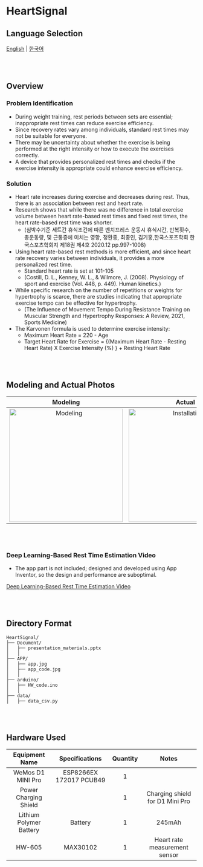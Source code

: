 # HeartSignal

## Language Selection

[English](README.md) | [한국어](README_KR.md)

<br><br>

## Overview

### Problem Identification
- During weight training, rest periods between sets are essential; inappropriate rest times can reduce exercise efficiency.
- Since recovery rates vary among individuals, standard rest times may not be suitable for everyone.
- There may be uncertainty about whether the exercise is being performed at the right intensity or how to execute the exercises correctly.
- A device that provides personalized rest times and checks if the exercise intensity is appropriate could enhance exercise efficiency.

### Solution
- Heart rate increases during exercise and decreases during rest. Thus, there is an association between rest and heart rate.
- Research shows that while there was no difference in total exercise volume between heart rate-based rest times and fixed rest times, the heart rate-based rest time was shorter.
  - (심박수기준 세트간 휴식조건에 따른 벤치프레스 운동시 휴식시간, 반복횟수, 총운동량, 및 근통증에 미치는 영향, 정환종, 최종인, 김기홍,한국스포츠학회  한국스포츠학회지  제18권 제4호  2020.12 pp.997-1008)
- Using heart rate-based rest methods is more efficient, and since heart rate recovery varies between individuals, it provides a more personalized rest time.
  - Standard heart rate is set at 101-105
  - (Costill, D. L., Kenney, W. L., & Wilmore, J. (2008). Physiology of sport and exercise (Vol. 448, p. 449). Human kinetics.)
- While specific research on the number of repetitions or weights for hypertrophy is scarce, there are studies indicating that appropriate exercise tempo can be effective for hypertrophy.
  - (The Influence of Movement Tempo During Resistance Training on Muscular Strength and Hypertrophy Responses: A Review, 2021, Sports Medicine)
- The Karvonen formula is used to determine exercise intensity:
  - Maximum Heart Rate = 220 - Age
  - Target Heart Rate for Exercise = {(Maximum Heart Rate - Resting Heart Rate) X Exercise Intensity (%) } + Resting Heart Rate

<br><br>

## Modeling and Actual Photos
<div align="center">
  
  | Modeling | Actual |
  |:---:|:---:|
  | <img src="https://github.com/user-attachments/assets/f33ba7d8-d844-4683-86ca-b2c6476bfc70" width="300px" height="300px" alt="Modeling"> | <img src="https://github.com/user-attachments/assets/76339354-688e-4d6e-ae65-061b71928745" width="300px" height="300px" alt="Installation"> |
</div>

<br><br>

### Deep Learning-Based Rest Time Estimation Video

- The app part is not included; designed and developed using App Inventor, so the design and performance are suboptimal.

[Deep Learning-Based Rest Time Estimation Video](https://youtube.com/shorts/TX3P9vqnglA)

<br><br>

## Directory Format

```
HeartSignal/
├── Document/
│   ├── presentation_materials.pptx
│   │
├── APP/
│   ├── app.jpg
│   ├── app_code.jpg
│   │
├── arduino/
│   ├── HW_code.ino
│   │
├── data/
│   ├── data_csv.py

```


<br><br>

## Hardware Used

| Equipment Name       | Specifications                                                                                                  | Quantity | Notes                         |
|:--------------------:|:---------------------------------------------------------------------------------------------------------------:|:--------:|:-----------------------------:|
| WeMos D1 MINI Pro   | ESP8266EX 172017 PCUB49                                                                                         | 1        |                               |
| Power Charging Shield|                                                                                                               | 1        | Charging shield for D1 Mini Pro |
| Lithium Polymer Battery | Battery                                                                                                      | 1        | 245mAh                        |
| HW-605              | MAX30102                                                                                                      | 1        | Heart rate measurement sensor  |

<br><br>

